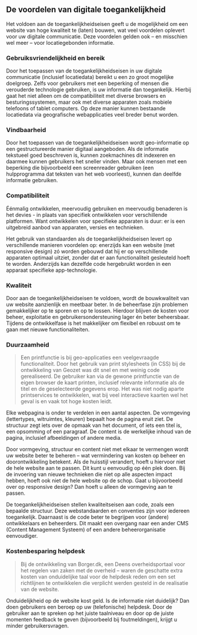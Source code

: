 ## De voordelen van digitale toegankelijkheid

Het voldoen aan de toegankelijkheidseisen geeft u de mogelijkheid om een website van hoge kwaliteit te
(laten) bouwen, wat veel voordelen oplevert voor uw digitale communicatie. Deze voordelen
gelden ook – en misschien wel meer – voor locatiegebonden informatie.

### Gebruiksvriendelijkheid en bereik
Door het toepassen van de toegankelijkheidseisen in uw digitale communicatie (inclusief locatiedata) bereikt u
een zo groot mogelijke doelgroep. Zelfs voor gebruikers met een beperking of mensen die verouderde
technologie gebruiken, is uw informatie dan toegankelijk. Hierbij gaat het niet alleen om de compatibiliteit
met diverse browsers en besturingssystemen, maar ook met diverse apparaten zoals mobiele telefoons of
tablet computers. Op deze manier kunnen bestaande locatiedata via geografische webapplicaties veel breder
benut worden.

### Vindbaarheid
Door het toepassen van de toegankelijkheidseisen wordt geo-informatie op een gestructureerde manier digitaal
aangeboden. Als de informatie tekstueel goed beschreven is, kunnen zoekmachines dit indexeren en daarmee kunnen gebruikers het sneller vinden. Maar ook mensen met een beperking die bijvoorbeeld een screenreader gebruiken (een hulpprogramma dat teksten van het web voorleest), kunnen dan deelfde informatie gebruiken.

### Compatibiliteit
Éénmalig ontwikkelen, meervoudig gebruiken en meervoudig benaderen is het devies - in plaats van
specifiek ontwikkelen voor verschillende platformen. Want ontwikkelen voor specifieke apparaten is duur:
er is een uitgebreid aanbod van apparaten, versies en technieken.

Het gebruik van standaarden als de toegankelijkheidseisen levert op verschillende manieren voordelen op: enerzijds
kan een website (met responsive design) zó worden gebouwd dat hij er op verschillende apparaten optimaal uitziet, zonder dat er aan functionaliteit gesleuteld hoeft te worden. Anderzijds kan dezelfde code hergebruikt worden in een apparaat specifieke app-technologie.

### Kwaliteit
Door aan de toegankelijkheidseisen te voldoen, wordt de bouwkwaliteit van uw website aanzienlijk en meetbaar
beter. In de beheerfase zijn problemen gemakkelijker op te sporen en op te lossen. Hierdoor blijven de
kosten voor beheer, exploitatie en gebruikersondersteuning lager én beter beheersbaar. Tijdens de
ontwikkelfase is het makkelijker om flexibel en robuust om te gaan met nieuwe functionaliteiten.

### Duurzaamheid

> Een printfunctie is bij geo-applicaties een veelgevraagde functionaliteit. Door het gebruik van print stylesheets (in CSS) bij de ontwikkeling van Geozet was dit snel en met weinig code gerealiseerd. De gebruiker kan via de gewone printfunctie van de eigen browser de kaart printen, inclusief relevante informatie als de titel en de geselecteerde gegevens erop. Het was niet nodig aparte printservices te ontwikkelen, wat bij veel interactieve kaarten wel het geval is en vaak tot hoge kosten leidt.

Elke webpagina is onder te verdelen in een aantal aspecten. De vormgeving (lettertypes, witruimtes,
kleuren) bepaalt hoe de pagina eruit ziet. De structuur zegt iets over de opmaak van het document, of iets
een titel is, een opsomming of een paragraaf. De content is de werkelijke inhoud van de pagina, inclusief
afbeeldingen of andere media.

Door vormgeving, structuur en content niet met elkaar te vermengen wordt uw website beter te beheren –
wat vermindering van kosten op beheer en doorontwikkeling betekent. Als de huisstijl verandert, hoeft u
hiervoor niet de hele website aan te passen. Dit kunt u eenvoudig op één plek doen. Bij de invoering van
nieuwe technieken die niet op alle aspecten impact hebben, hoeft ook niet de hele website op de schop.
Gaat u bijvoorbeeld over op responsive design? Dan hoeft u alleen de vormgeving aan te passen.

De toegankelijkheidseisen stellen kwaliteitseisen aan code, zoals een bepaalde structuur. Deze webstandaarden en conventies zijn voor iedereen toegankelijk. Daarnaast is de code beter te begrijpen voor (andere) ontwikkelaars en beheerders. Dit maakt een overgang
naar een ander CMS (Content Management Systeem) of een andere beheerorganisatie eenvoudiger.

### Kostenbesparing helpdesk
> Bij de ontwikkeling van Borger.dk, een Deens overheidsportaal voor het regelen van zaken met de overheid – waren de geschatte extra kosten van onduidelijke taal voor de helpdesk reden om een set richtlijnen te ontwikkelen die verplicht werden gesteld in de realisatie van de website.

Onduidelijkheid op de website kost geld. Is de informatie niet duidelijk? Dan doen gebruikers een beroep op
uw (telefonische) helpdesk. Door de gebruiker aan te spreken op het juiste taalniveau en door op de juiste
momenten feedback te geven (bijvoorbeeld bij foutmeldingen), krijgt u minder gebruikersvragen.
